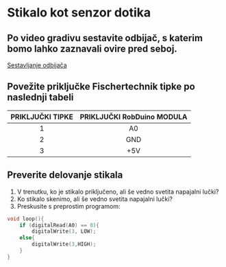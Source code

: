# Stikalo kot senzor dotika

## Po video gradivu sestavite odbijač, s katerim bomo lahko zaznavali ovire pred seboj.

[Sestavljanje odbijača](https://www.youtube.com/watch?time_continue=4&v=eWldNxh-q2c)

## Povežite priključke Fischertechnik tipke po naslednji tabeli

| PRIKLJUČKI TIPKE | PRIKLJUČKI RobDuino MODULA |
|:----------------:|:--------------------------:|
|         1        |             A0             |
|         2        |             GND            |
|         3        |             +5V            |

## Preverite delovanje stikala

1. V trenutku, ko je stikalo priključeno, ali še vedno svetita napajalni lučki?
2. Ko stikalo skenimo, ali še vedno svetita napajalni lučki?
3. Preskusite s preprostim programom:

```cpp
void loop(){
    if (digitalRead(A0) == 0){
        digitalWrite(3, LOW);
    else{
        digitalWrite(3,HIGH);
    }
}
```



